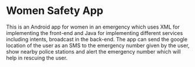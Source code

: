 # Women Safety App
This is an Android app for women in an emergency which uses XML for implementing the front-end and Java for implementing different services including intents, broadcast in the back-end. The app can send the google location of the user as an SMS to the emergency number given by the user, show nearby police stations and alert the emergency number which will help in rescuing the user.
